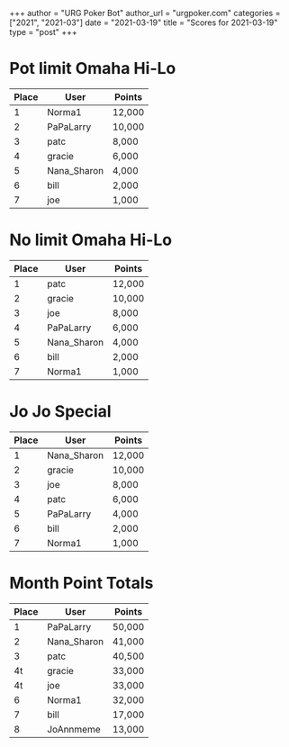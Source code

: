 +++
author = "URG Poker Bot"
author_url = "urgpoker.com"
categories = ["2021", "2021-03"]
date = "2021-03-19"
title = "Scores for 2021-03-19"
type = "post"
+++
# Pot limit Omaha Hi-Lo

| Place | User | Points |
|-------|------|--------|
| 1 | Norma1 | 12,000 |
| 2 | PaPaLarry | 10,000 |
| 3 | patc | 8,000 |
| 4 | gracie | 6,000 |
| 5 | Nana_Sharon | 4,000 |
| 6 | bill | 2,000 |
| 7 | joe | 1,000 |

# No limit Omaha Hi-Lo

| Place | User | Points |
|-------|------|--------|
| 1 | patc | 12,000 |
| 2 | gracie | 10,000 |
| 3 | joe | 8,000 |
| 4 | PaPaLarry | 6,000 |
| 5 | Nana_Sharon | 4,000 |
| 6 | bill | 2,000 |
| 7 | Norma1 | 1,000 |

# Jo Jo Special

| Place | User | Points |
|-------|------|--------|
| 1 | Nana_Sharon | 12,000 |
| 2 | gracie | 10,000 |
| 3 | joe | 8,000 |
| 4 | patc | 6,000 |
| 5 | PaPaLarry | 4,000 |
| 6 | bill | 2,000 |
| 7 | Norma1 | 1,000 |

# Month Point Totals

| Place | User | Points |
|-------|------|--------|
| 1 | PaPaLarry | 50,000 |
| 2 | Nana_Sharon | 41,000 |
| 3 | patc | 40,500 |
| 4t | gracie | 33,000 |
| 4t | joe | 33,000 |
| 6 | Norma1 | 32,000 |
| 7 | bill | 17,000 |
| 8 | JoAnnmeme | 13,000 |
